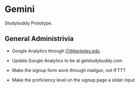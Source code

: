 # Gemini

Studybuddy Prototype.

## General Administrivia

- Google Analytics through l7@berkeley.edu
- Update Google Analytics to be at getstudybuddy.com

- Make the signup form work through mailgun, not IFTTT
- Make the proficiency level on the signup page a slider input

